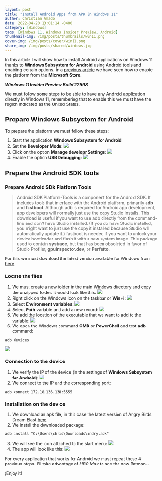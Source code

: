 ```yaml
---
layout: post
title: "Install Android Apps from APK in Windows 11"
author: Christian Amado
date: 2022-04-20 13:01:14 -0400
category: [Windows]
tags: [Windows 11, Windows Insider Preview, Android]
thumbnail-img: /img/posts/thumbnails/win11.png
cover-img: /img/posts/cover/win11.png
share_img: /img/posts/shared/windows.jpg
---
```


In this article I will show how to install Android applications on Windows 11 thanks to **Windows Subsystem for Android** using Android tools and enabling certain options. In a [previous article](/posts/2022-04-13-enable-wsa/) we have seen how to enable the platform from the **Microsoft Store**.

***Windows 11 Insider Preview Build 22598***

<!--more-->

We must follow some steps to be able to have any Android application directly in Windows 11, remembering that to enable this we must have the region indicated as the United States.

## Prepare Windows Subsystem for Android
To prepare the platform we must follow these steps:
1. Start the application **Windows Subsystem for Android**
2. Set the **Developer Mode**:
![](/img/posts/2022/04/20/adb1.png)
3. Click on the option **Manage developr Settings**:
![](/img/posts/2022/04/20/adb2.png)
4. Enable the option **USB Debugging**:
![](/img/posts/2022/04/20/adb3.png)

## Prepare the Android SDK tools
### Prepare Android SDk Platform Tools
> Android SDK Platform-Tools is a component for the Android SDK. It includes tools that interface with the Android platform, primarily **adb** and **fastboot**. Although adb is required for Android app development, app developers will normally just use the copy Studio installs. This download is useful if you want to use adb directly from the command-line and don't have Studio installed. (If you do have Studio installed, you might want to just use the copy it installed because Studio will automatically update it.) fastboot is needed if you want to unlock your device bootloader and flash it with a new system image. This package used to contain **systrace**, but that has been obsoleted in favor of Studio Profiler, **gpuinspector.dev**, or **Perfetto**.

For this we must download the latest version available for Windows from [here](https://dl.google.com/android/repository/platform-tools-latest-windows.zip)

### Locate the files
1. We must create a new folder in the main Windows directory and copy the unzipped folder. it would look like this:
![](/img/posts/2022/04/20/adb4.png)
2. Right click on the Windows icon on the taskbar or **Win**+**i**:
![](/img/posts/2022/04/20/adb5.png)
3. Select **Environment variables**:
![](/img/posts/2022/04/20/adb6.png)
4. Select **Path** variable and add a new record:
![](/img/posts/2022/04/20/adb7.png)
5. We add the location of the executable that we want to add to the variable:
![](/img/posts/2022/04/20/adb8.png)
6. We open the Windows command **CMD** or **PowerShell** and test **adb** command:
```
adb devices
```
![](/img/posts/2022/04/20/adb9.png)

### Connection to the device
1. We verify the IP of the device (in the settings of **Windows Subsystem for Android**):
![](/img/posts/2022/04/20/adb10.png)
2. We connect to the IP and the corresponding port:
```
adb connect 172.18.136.138:5555
```
### Installation on the device
1. We download an apk file, in this case the latest version of Angry Birds Dream Blast [here](https://www.apkmirror.com/apk/rovio-entertainment-corporation/angry-birds-dream-blast/angry-birds-dream-blast-1-40-1-release/angry-birds-dream-blast-1-40-1-android-apk-download/)
2. We install the downloaded package:
```
adb install "C:\Users\chris\Downloads\andry.apk"
```
3. We will see the icon attached to the start menu:
![](/img/posts/2022/04/20/adb11.png)
4. The app will look like this:
![](/img/posts/2022/04/20/adb12.png)

For every application that works for Android we must repeat these 4 previous steps. I'll take advantage of *HBO Max* to see the new Batman...

¡Enjoy it!
